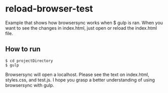 # reload-browser-test
  Example that shows how browsersync works when $ gulp is ran.
  When you want to see the changes in index.html, just open or reload the index.html file.

## How to run
    $ cd projectDirectory
    $ gulp

Browsersync will open a localhost. Please see the text on index.html, styles.css, and test.js. I hope you grasp a better understanding of using browsersync with gulp.
